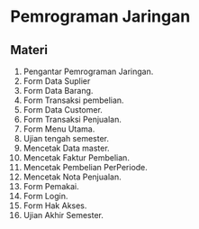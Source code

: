 # Pemrograman Jaringan

## Materi

1. Pengantar Pemrograman Jaringan.
2. Form Data Suplier
3. Form Data Barang.
4. Form Transaksi pembelian.
5. Form Data Customer.
6. Form Transaksi Penjualan.
7. Form Menu Utama.
8. Ujian tengah semester.
9. Mencetak Data master.
10. Mencetak Faktur Pembelian.
11. Mencetak Pembelian PerPeriode.
12. Mencetak Nota Penjualan.
13. Form Pemakai.
14. Form Login.
15. Form Hak Akses.
16. Ujian Akhir Semester.
